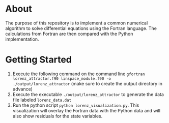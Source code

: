 # About

The purpose of this repository is to implement a common numerical algorithm to solve differential equations using the Fortran language. The calculations from Fortran are then compared with the Python implementation.

# Getting Started

1. Execute the following command on the command line `gfortran lorenz_attractor.f90 linspace_module.f90 -o ./output/lorenz_attractor` (make sure to create the output directory in advance)
2. Execute the executable `./output/lorenz_attractor` to generate the data file labeled `lorenz_data.dat`
3. Run the python script `python lorenz_visualization.py`. This visualization will overlay the Fortran data with the Python data and will also show residuals for the state variables.

